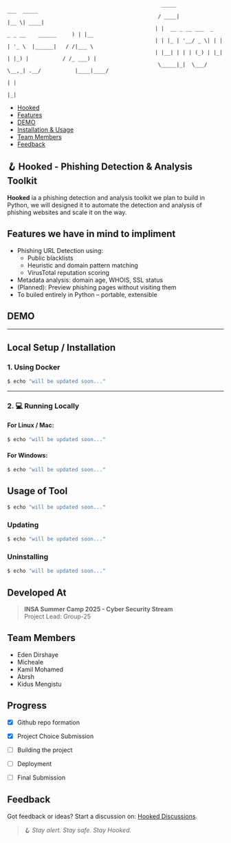                                                       _____                                  ___  _____  
                                                     / ____|                                |__ \| ____| 
                                                    | |  __ _ __ ___  _   _ _ __    ______     ) | |__   
                                                    | | |_ | '__/ _ \| | | | '_ \  |______|   / /|___ \  
                                                    | |__| | | | (_) | |_| | |_) |           / /_ ___) | 
                                                     \_____|_|  \___/ \__,_| .__/           |____|____/  
                                                                           | |                           
                                                                           |_|                           

* [Hooked](#hooked)
* [Features](#features)
* [DEMO](#demo)
* [Installation & Usage](#tasks)
* [Team Members](#team)
* [Feedback](#feddback)


<!--[![](https://raw.githubusercontent.com/adamalston/adamalston/master/profile.gif)](https://www.adamalston.com/)-->

## 🪝 Hooked - Phishing Detection & Analysis Toolkit


**Hooked** ia a phishing detection and analysis toolkit we plan to build in Python, we will designed it to automate the detection and analysis of phishing websites and scale it on the way.


## Features we have in mind to impliment

- Phishing URL Detection using:
  - Public blacklists
  - Heuristic and domain pattern matching
  - VirusTotal reputation scoring
- Metadata analysis: domain age, WHOIS, SSL status
- (Planned): Preview phishing pages without visiting them
- To builed entirely in Python – portable, extensible
<!--img src="" alt="" width="200" height="200"-->

## DEMO


---

## Local Setup / Installation

### 1. Using Docker

```bash
$ echo "will be updated soon..."
```

---

### 2. 💻 Running Locally

#### For Linux / Mac:

```bash
$ echo "will be updated soon..."
```

#### For Windows:

```bash
$ echo "will be updated soon..."
```

## Usage of Tool

```bash
$ echo "will be updated soon..."
```
### Updating

```bash
$ echo "will be updated soon..."
```

### Uninstalling

```bash
$ echo "will be updated soon..."
```

## Developed At

> **INSA Summer Camp 2025 - Cyber Security Stream**  
> Project Lead: Group-25  

## Team Members

<ul>
<li>Eden Dirshaye
<li>Micheale
<li>Kamil Mohamed
<li>Abrsh
<li>Kidus Mengistu
</ul>

## Progress
- [x] Github repo formation
- [x] Project Choice Submission
- [ ] Building the project
- [ ] Deployment
- [ ] Final Submission


## Feedback
Got feedback or ideas? Start a discussion on: [Hooked Discussions](https://github.com//hooked/discussions).


> 🪝 *Stay alert. Stay safe. Stay Hooked.*

<!-- [![Feedback](https://button.flattr.com/button-compact-static-100x17.png)](https://flattr.com/@theabbie) -->

